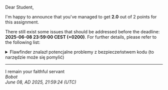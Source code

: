 Dear Student,

I'm happy to announce that you've managed to get **2.0** out of 2 points for this assignment.

There still exist some issues that should be addressed before the deadline: **2025-06-08 23:59:00 CEST (+0200)**. For further details, please refer to the following list:

<details><summary>Flawfinder znalazł potencjalne problemy z bezpieczeństwem kodu (to narzędzie może się pomylić)</summary>/tmp/tmp7u11x9w4/student/PtrCStringVector.cpp:22:14:&nbsp;&nbsp;[4]&nbsp;(buffer)&nbsp;strcpy:Does&nbsp;not&nbsp;check&nbsp;for&nbsp;buffer&nbsp;overflows&nbsp;when&nbsp;copying&nbsp;to&nbsp;destination&nbsp;[MS-banned]&nbsp;(CWE-120).&nbsp;&nbsp;Consider&nbsp;using&nbsp;snprintf,&nbsp;strcpy_s,&nbsp;or&nbsp;strlcpy&nbsp;(warning:&nbsp;strncpy&nbsp;easily&nbsp;misused).&nbsp;<br>&nbsp;&nbsp;&nbsp;&nbsp;&nbsp;&nbsp;&nbsp;&nbsp;std::strcpy(data_[i],&nbsp;srcPtrCStringVector.data_[i]);<br>/tmp/tmp7u11x9w4/student/PtrCStringVector.cpp:59:5:&nbsp;&nbsp;[4]&nbsp;(buffer)&nbsp;strcpy:Does&nbsp;not&nbsp;check&nbsp;for&nbsp;buffer&nbsp;overflows&nbsp;when&nbsp;copying&nbsp;to&nbsp;destination&nbsp;[MS-banned]&nbsp;(CWE-120).&nbsp;&nbsp;Consider&nbsp;using&nbsp;snprintf,&nbsp;strcpy_s,&nbsp;or&nbsp;strlcpy&nbsp;(warning:&nbsp;strncpy&nbsp;easily&nbsp;misused).&nbsp;<br>&nbsp;&nbsp;&nbsp;&nbsp;strcpy(data_[size_],&nbsp;text2Add);<br>/tmp/tmp7u11x9w4/student/PtrCStringVector.cpp:101:14:&nbsp;&nbsp;[4]&nbsp;(buffer)&nbsp;strcpy:Does&nbsp;not&nbsp;check&nbsp;for&nbsp;buffer&nbsp;overflows&nbsp;when&nbsp;copying&nbsp;to&nbsp;destination&nbsp;[MS-banned]&nbsp;(CWE-120).&nbsp;&nbsp;Consider&nbsp;using&nbsp;snprintf,&nbsp;strcpy_s,&nbsp;or&nbsp;strlcpy&nbsp;(warning:&nbsp;strncpy&nbsp;easily&nbsp;misused).&nbsp;<br>&nbsp;&nbsp;&nbsp;&nbsp;&nbsp;&nbsp;&nbsp;&nbsp;std::strcpy(combined,&nbsp;data_[i]);<br>/tmp/tmp7u11x9w4/student/PtrCStringVector.cpp:102:14:&nbsp;&nbsp;[4]&nbsp;(buffer)&nbsp;strcat:Does&nbsp;not&nbsp;check&nbsp;for&nbsp;buffer&nbsp;overflows&nbsp;when&nbsp;concatenating&nbsp;to&nbsp;destination&nbsp;[MS-banned]&nbsp;(CWE-120).&nbsp;&nbsp;Consider&nbsp;using&nbsp;strcat_s,&nbsp;strncat,&nbsp;strlcat,&nbsp;or&nbsp;snprintf&nbsp;(warning:&nbsp;strncat&nbsp;is&nbsp;easily&nbsp;misused).&nbsp;<br>&nbsp;&nbsp;&nbsp;&nbsp;&nbsp;&nbsp;&nbsp;&nbsp;std::strcat(combined,&nbsp;rhs.data_[i]);<br>/tmp/tmp7u11x9w4/student/PtrCStringVector.cpp:136:14:&nbsp;&nbsp;[4]&nbsp;(buffer)&nbsp;strcpy:Does&nbsp;not&nbsp;check&nbsp;for&nbsp;buffer&nbsp;overflows&nbsp;when&nbsp;copying&nbsp;to&nbsp;destination&nbsp;[MS-banned]&nbsp;(CWE-120).&nbsp;&nbsp;Consider&nbsp;using&nbsp;snprintf,&nbsp;strcpy_s,&nbsp;or&nbsp;strlcpy&nbsp;(warning:&nbsp;strncpy&nbsp;easily&nbsp;misused).&nbsp;<br>&nbsp;&nbsp;&nbsp;&nbsp;&nbsp;&nbsp;&nbsp;&nbsp;std::strcpy(newData[i],&nbsp;data_[i]);<br>/tmp/tmp7u11x9w4/student/PtrCStringVector.cpp:12:17:&nbsp;&nbsp;[2]&nbsp;(buffer)&nbsp;char:Statically-sized&nbsp;arrays&nbsp;can&nbsp;be&nbsp;improperly&nbsp;restricted,&nbsp;leading&nbsp;to&nbsp;potential&nbsp;overflows&nbsp;or&nbsp;other&nbsp;issues&nbsp;(CWE-119!/CWE-120).&nbsp;&nbsp;Perform&nbsp;bounds&nbsp;checking,&nbsp;use&nbsp;functions&nbsp;that&nbsp;limit&nbsp;length,&nbsp;or&nbsp;ensure&nbsp;that&nbsp;the&nbsp;size&nbsp;is&nbsp;larger&nbsp;than&nbsp;the&nbsp;maximum&nbsp;possible&nbsp;length.&nbsp;<br>&nbsp;&nbsp;&nbsp;&nbsp;data_&nbsp;=&nbsp;new&nbsp;char&nbsp;*[capacity_]();<br>/tmp/tmp7u11x9w4/student/PtrCStringVector.cpp:18:17:&nbsp;&nbsp;[2]&nbsp;(buffer)&nbsp;char:Statically-sized&nbsp;arrays&nbsp;can&nbsp;be&nbsp;improperly&nbsp;restricted,&nbsp;leading&nbsp;to&nbsp;potential&nbsp;overflows&nbsp;or&nbsp;other&nbsp;issues&nbsp;(CWE-119!/CWE-120).&nbsp;&nbsp;Perform&nbsp;bounds&nbsp;checking,&nbsp;use&nbsp;functions&nbsp;that&nbsp;limit&nbsp;length,&nbsp;or&nbsp;ensure&nbsp;that&nbsp;the&nbsp;size&nbsp;is&nbsp;larger&nbsp;than&nbsp;the&nbsp;maximum&nbsp;possible&nbsp;length.&nbsp;<br>&nbsp;&nbsp;&nbsp;&nbsp;data_&nbsp;=&nbsp;new&nbsp;char&nbsp;*[capacity_]();<br>/tmp/tmp7u11x9w4/student/PtrCStringVector.cpp:133:26:&nbsp;&nbsp;[2]&nbsp;(buffer)&nbsp;char:Statically-sized&nbsp;arrays&nbsp;can&nbsp;be&nbsp;improperly&nbsp;restricted,&nbsp;leading&nbsp;to&nbsp;potential&nbsp;overflows&nbsp;or&nbsp;other&nbsp;issues&nbsp;(CWE-119!/CWE-120).&nbsp;&nbsp;Perform&nbsp;bounds&nbsp;checking,&nbsp;use&nbsp;functions&nbsp;that&nbsp;limit&nbsp;length,&nbsp;or&nbsp;ensure&nbsp;that&nbsp;the&nbsp;size&nbsp;is&nbsp;larger&nbsp;than&nbsp;the&nbsp;maximum&nbsp;possible&nbsp;length.&nbsp;<br>&nbsp;&nbsp;&nbsp;&nbsp;char&nbsp;**newData&nbsp;=&nbsp;new&nbsp;char&nbsp;*[new_capacity]();<br>/tmp/tmp7u11x9w4/student/PtrCStringVector.cpp:20:27:&nbsp;&nbsp;[1]&nbsp;(buffer)&nbsp;strlen:Does&nbsp;not&nbsp;handle&nbsp;strings&nbsp;that&nbsp;are&nbsp;not&nbsp;\0-terminated;&nbsp;if&nbsp;given&nbsp;one&nbsp;it&nbsp;may&nbsp;perform&nbsp;an&nbsp;over-read&nbsp;(it&nbsp;could&nbsp;cause&nbsp;a&nbsp;crash&nbsp;if&nbsp;unprotected)&nbsp;(CWE-126).&nbsp;&nbsp;<br>&nbsp;&nbsp;&nbsp;&nbsp;&nbsp;&nbsp;&nbsp;&nbsp;size_t&nbsp;len&nbsp;=&nbsp;std::strlen(srcPtrCStringVector.data_[i])&nbsp;+&nbsp;1;<br>/tmp/tmp7u11x9w4/student/PtrCStringVector.cpp:57:18:&nbsp;&nbsp;[1]&nbsp;(buffer)&nbsp;strlen:Does&nbsp;not&nbsp;handle&nbsp;strings&nbsp;that&nbsp;are&nbsp;not&nbsp;\0-terminated;&nbsp;if&nbsp;given&nbsp;one&nbsp;it&nbsp;may&nbsp;perform&nbsp;an&nbsp;over-read&nbsp;(it&nbsp;could&nbsp;cause&nbsp;a&nbsp;crash&nbsp;if&nbsp;unprotected)&nbsp;(CWE-126).&nbsp;&nbsp;<br>&nbsp;&nbsp;&nbsp;&nbsp;size_t&nbsp;len&nbsp;=&nbsp;strlen(text2Add)&nbsp;+&nbsp;1;<br>/tmp/tmp7u11x9w4/student/PtrCStringVector.cpp:99:27:&nbsp;&nbsp;[1]&nbsp;(buffer)&nbsp;strlen:Does&nbsp;not&nbsp;handle&nbsp;strings&nbsp;that&nbsp;are&nbsp;not&nbsp;\0-terminated;&nbsp;if&nbsp;given&nbsp;one&nbsp;it&nbsp;may&nbsp;perform&nbsp;an&nbsp;over-read&nbsp;(it&nbsp;could&nbsp;cause&nbsp;a&nbsp;crash&nbsp;if&nbsp;unprotected)&nbsp;(CWE-126).&nbsp;&nbsp;<br>&nbsp;&nbsp;&nbsp;&nbsp;&nbsp;&nbsp;&nbsp;&nbsp;size_t&nbsp;len&nbsp;=&nbsp;std::strlen(data_[i])&nbsp;+&nbsp;std::strlen(rhs.data_[i])&nbsp;+&nbsp;1;<br>/tmp/tmp7u11x9w4/student/PtrCStringVector.cpp:99:51:&nbsp;&nbsp;[1]&nbsp;(buffer)&nbsp;strlen:Does&nbsp;not&nbsp;handle&nbsp;strings&nbsp;that&nbsp;are&nbsp;not&nbsp;\0-terminated;&nbsp;if&nbsp;given&nbsp;one&nbsp;it&nbsp;may&nbsp;perform&nbsp;an&nbsp;over-read&nbsp;(it&nbsp;could&nbsp;cause&nbsp;a&nbsp;crash&nbsp;if&nbsp;unprotected)&nbsp;(CWE-126).&nbsp;&nbsp;<br>&nbsp;&nbsp;&nbsp;&nbsp;&nbsp;&nbsp;&nbsp;&nbsp;size_t&nbsp;len&nbsp;=&nbsp;std::strlen(data_[i])&nbsp;+&nbsp;std::strlen(rhs.data_[i])&nbsp;+&nbsp;1;<br>/tmp/tmp7u11x9w4/student/PtrCStringVector.cpp:135:36:&nbsp;&nbsp;[1]&nbsp;(buffer)&nbsp;strlen:Does&nbsp;not&nbsp;handle&nbsp;strings&nbsp;that&nbsp;are&nbsp;not&nbsp;\0-terminated;&nbsp;if&nbsp;given&nbsp;one&nbsp;it&nbsp;may&nbsp;perform&nbsp;an&nbsp;over-read&nbsp;(it&nbsp;could&nbsp;cause&nbsp;a&nbsp;crash&nbsp;if&nbsp;unprotected)&nbsp;(CWE-126).&nbsp;&nbsp;<br>&nbsp;&nbsp;&nbsp;&nbsp;&nbsp;&nbsp;&nbsp;&nbsp;newData[i]&nbsp;=&nbsp;new&nbsp;char[std::strlen(data_[i])&nbsp;+&nbsp;1];<br></details>

-----------
I remain your faithful servant\
_Bobot_\
_June 08, AD 2025, 21:59:24 (UTC)_